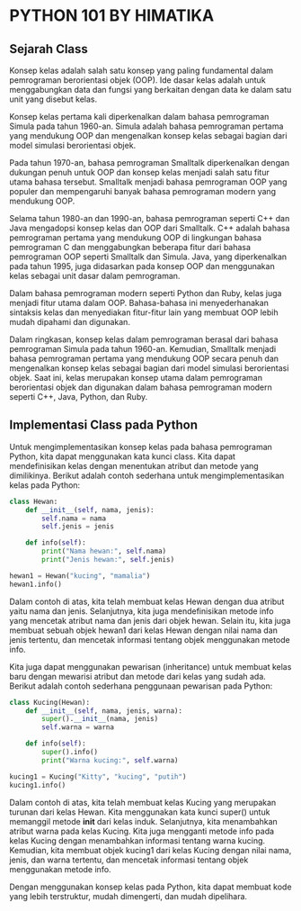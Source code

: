 # PYTHON 101 BY HIMATIKA

## Sejarah Class 
Konsep kelas adalah salah satu konsep yang paling fundamental dalam pemrograman berorientasi objek (OOP). Ide dasar kelas adalah untuk menggabungkan data dan fungsi yang berkaitan dengan data ke dalam satu unit yang disebut kelas.

Konsep kelas pertama kali diperkenalkan dalam bahasa pemrograman Simula pada tahun 1960-an. Simula adalah bahasa pemrograman pertama yang mendukung OOP dan mengenalkan konsep kelas sebagai bagian dari model simulasi berorientasi objek.

Pada tahun 1970-an, bahasa pemrograman Smalltalk diperkenalkan dengan dukungan penuh untuk OOP dan konsep kelas menjadi salah satu fitur utama bahasa tersebut. Smalltalk menjadi bahasa pemrograman OOP yang populer dan mempengaruhi banyak bahasa pemrograman modern yang mendukung OOP.

Selama tahun 1980-an dan 1990-an, bahasa pemrograman seperti C++ dan Java mengadopsi konsep kelas dan OOP dari Smalltalk. C++ adalah bahasa pemrograman pertama yang mendukung OOP di lingkungan bahasa pemrograman C dan menggabungkan beberapa fitur dari bahasa pemrograman OOP seperti Smalltalk dan Simula. Java, yang diperkenalkan pada tahun 1995, juga didasarkan pada konsep OOP dan menggunakan kelas sebagai unit dasar dalam pemrograman.

Dalam bahasa pemrograman modern seperti Python dan Ruby, kelas juga menjadi fitur utama dalam OOP. Bahasa-bahasa ini menyederhanakan sintaksis kelas dan menyediakan fitur-fitur lain yang membuat OOP lebih mudah dipahami dan digunakan.

Dalam ringkasan, konsep kelas dalam pemrograman berasal dari bahasa pemrograman Simula pada tahun 1960-an. Kemudian, Smalltalk menjadi bahasa pemrograman pertama yang mendukung OOP secara penuh dan mengenalkan konsep kelas sebagai bagian dari model simulasi berorientasi objek. Saat ini, kelas merupakan konsep utama dalam pemrograman berorientasi objek dan digunakan dalam bahasa pemrograman modern seperti C++, Java, Python, dan Ruby.

## Implementasi Class pada Python
Untuk mengimplementasikan konsep kelas pada bahasa pemrograman Python, kita dapat menggunakan kata kunci class. Kita dapat mendefinisikan kelas dengan menentukan atribut dan metode yang dimilikinya. Berikut adalah contoh sederhana untuk mengimplementasikan kelas pada Python:

```python
class Hewan:
    def __init__(self, nama, jenis):
        self.nama = nama
        self.jenis = jenis

    def info(self):
        print("Nama hewan:", self.nama)
        print("Jenis hewan:", self.jenis)

hewan1 = Hewan("kucing", "mamalia")
hewan1.info()
```
Dalam contoh di atas, kita telah membuat kelas Hewan dengan dua atribut yaitu nama dan jenis. Selanjutnya, kita juga mendefinisikan metode info yang mencetak atribut nama dan jenis dari objek hewan. Selain itu, kita juga membuat sebuah objek hewan1 dari kelas Hewan dengan nilai nama dan jenis tertentu, dan mencetak informasi tentang objek menggunakan metode info.

Kita juga dapat menggunakan pewarisan (inheritance) untuk membuat kelas baru dengan mewarisi atribut dan metode dari kelas yang sudah ada. Berikut adalah contoh sederhana penggunaan pewarisan pada Python:

```python
class Kucing(Hewan):
    def __init__(self, nama, jenis, warna):
        super().__init__(nama, jenis)
        self.warna = warna

    def info(self):
        super().info()
        print("Warna kucing:", self.warna)

kucing1 = Kucing("Kitty", "kucing", "putih")
kucing1.info()
```
Dalam contoh di atas, kita telah membuat kelas Kucing yang merupakan turunan dari kelas Hewan. Kita menggunakan kata kunci super() untuk memanggil metode __init__ dari kelas induk. Selanjutnya, kita menambahkan atribut warna pada kelas Kucing. Kita juga mengganti metode info pada kelas Kucing dengan menambahkan informasi tentang warna kucing. Kemudian, kita membuat objek kucing1 dari kelas Kucing dengan nilai nama, jenis, dan warna tertentu, dan mencetak informasi tentang objek menggunakan metode info.

Dengan menggunakan konsep kelas pada Python, kita dapat membuat kode yang lebih terstruktur, mudah dimengerti, dan mudah dipelihara.